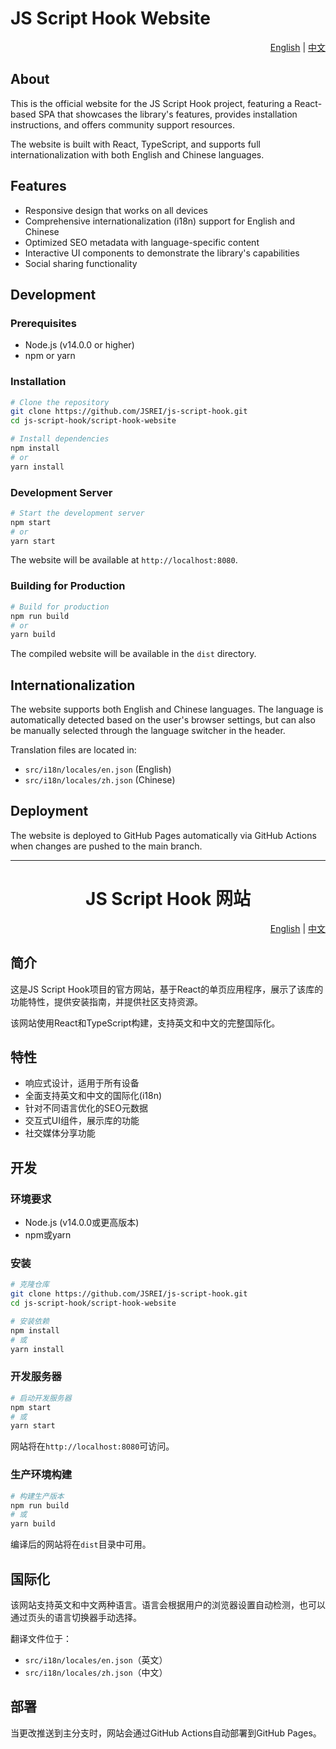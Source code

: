 # JS Script Hook Website

<div align="right">
  <a href="README.md">English</a> | <a href="README.md">中文</a>
</div>

## About

This is the official website for the JS Script Hook project, featuring a React-based SPA that showcases the library's features, provides installation instructions, and offers community support resources.

The website is built with React, TypeScript, and supports full internationalization with both English and Chinese languages.

## Features

- Responsive design that works on all devices
- Comprehensive internationalization (i18n) support for English and Chinese
- Optimized SEO metadata with language-specific content
- Interactive UI components to demonstrate the library's capabilities
- Social sharing functionality

## Development

### Prerequisites

- Node.js (v14.0.0 or higher)
- npm or yarn

### Installation

```bash
# Clone the repository
git clone https://github.com/JSREI/js-script-hook.git
cd js-script-hook/script-hook-website

# Install dependencies
npm install
# or
yarn install
```

### Development Server

```bash
# Start the development server
npm start
# or
yarn start
```

The website will be available at `http://localhost:8080`.

### Building for Production

```bash
# Build for production
npm run build
# or
yarn build
```

The compiled website will be available in the `dist` directory.

## Internationalization

The website supports both English and Chinese languages. The language is automatically detected based on the user's browser settings, but can also be manually selected through the language switcher in the header.

Translation files are located in:
- `src/i18n/locales/en.json` (English)
- `src/i18n/locales/zh.json` (Chinese)

## Deployment

The website is deployed to GitHub Pages automatically via GitHub Actions when changes are pushed to the main branch.

---

<div align="center">
  <h1>JS Script Hook 网站</h1>
</div>

<div align="right">
  <a href="README.md">English</a> | <a href="README.md">中文</a>
</div>

## 简介

这是JS Script Hook项目的官方网站，基于React的单页应用程序，展示了该库的功能特性，提供安装指南，并提供社区支持资源。

该网站使用React和TypeScript构建，支持英文和中文的完整国际化。

## 特性

- 响应式设计，适用于所有设备
- 全面支持英文和中文的国际化(i18n)
- 针对不同语言优化的SEO元数据
- 交互式UI组件，展示库的功能
- 社交媒体分享功能

## 开发

### 环境要求

- Node.js (v14.0.0或更高版本)
- npm或yarn

### 安装

```bash
# 克隆仓库
git clone https://github.com/JSREI/js-script-hook.git
cd js-script-hook/script-hook-website

# 安装依赖
npm install
# 或
yarn install
```

### 开发服务器

```bash
# 启动开发服务器
npm start
# 或
yarn start
```

网站将在`http://localhost:8080`可访问。

### 生产环境构建

```bash
# 构建生产版本
npm run build
# 或
yarn build
```

编译后的网站将在`dist`目录中可用。

## 国际化

该网站支持英文和中文两种语言。语言会根据用户的浏览器设置自动检测，也可以通过页头的语言切换器手动选择。

翻译文件位于：
- `src/i18n/locales/en.json`（英文）
- `src/i18n/locales/zh.json`（中文）

## 部署

当更改推送到主分支时，网站会通过GitHub Actions自动部署到GitHub Pages。 